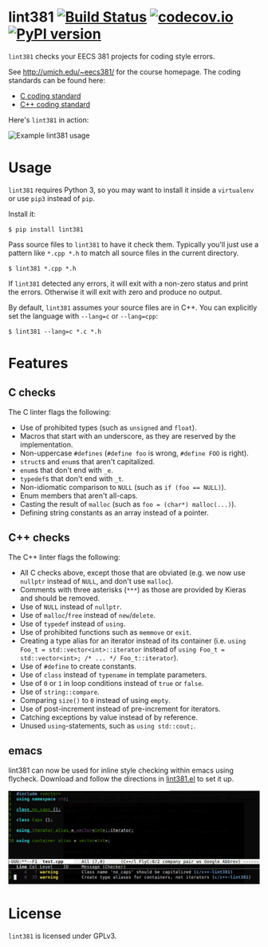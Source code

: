 # lint381 [![Build Status](https://travis-ci.org/arxanas/lint381.svg?branch=travis-ci)](https://travis-ci.org/arxanas/lint381) [![codecov.io](https://codecov.io/github/arxanas/lint381/coverage.svg?branch=master)](https://codecov.io/github/arxanas/lint381?branch=master) [![PyPI version](https://img.shields.io/pypi/v/lint381.svg)](https://pypi.python.org/pypi/lint381)

`lint381` checks your EECS 381 projects for coding style errors.

See http://umich.edu/~eecs381/ for the course homepage. The coding standards
can be found here:

  * [C coding standard](http://umich.edu/~eecs381/handouts/C_Coding_Standards.pdf)
  * [C++ coding standard](http://umich.edu/~eecs381/handouts/C++_Coding_Standards.pdf)

Here's `lint381` in action:

![Example lint381 usage](media/example.png)

# Usage

`lint381` requires Python 3, so you may want to install it inside a `virtualenv`
or use `pip3` instead of `pip`.

Install it:

    $ pip install lint381

Pass source files to `lint381` to have it check them. Typically you'll just use
a pattern like `*.cpp *.h` to match all source files in the current directory.

    $ lint381 *.cpp *.h

If `lint381` detected any errors, it will exit with a non-zero status and print
the errors. Otherwise it will exit with zero and produce no output.

By default, `lint381` assumes your source files are in C++. You can explicitly
set the language with `--lang=c` or `--lang=cpp`:

    $ lint381 --lang=c *.c *.h

# Features

## C checks

The C linter flags the following:

  * Use of prohibited types (such as `unsigned` and `float`).
  * Macros that start with an underscore, as they are reserved by the
	implementation.
  * Non-uppercase `#defines` (`#define foo` is wrong, `#define FOO` is right).
  * `struct`s and `enum`s that aren't capitalized.
  * `enum`s that don't end with `_e`.
  * `typedef`s that don't end with `_t`.
  * Non-idiomatic comparison to `NULL` (such as `if (foo == NULL)`).
  * Enum members that aren't all-caps.
  * Casting the result of `malloc` (such as `foo = (char*) malloc(...)`).
  * Defining string constants as an array instead of a pointer.

## C++ checks

The C++ linter flags the following:

  * All C checks above, except those that are obviated (e.g. we now use
	`nullptr` instead of `NULL`, and don't use `malloc`).
  * Comments with three asterisks (`***`) as those are provided by Kieras and
	should be removed.
  * Use of `NULL` instead of `nullptr`.
  * Use of `malloc`/`free` instead of `new`/`delete`.
  * Use of `typedef` instead of `using`.
  * Use of prohibited functions such as `memmove` or `exit`.
  * Creating a type alias for an iterator instead of its container (i.e. `using
	Foo_t = std::vector<int>::iterator` instead of `using Foo_t =
std::vector<int>; /* ... */ Foo_t::iterator`).
  * Use of `#define` to create constants.
  * Use of `class` instead of `typename` in template parameters.
  * Use of `0` or `1` in loop conditions instead of `true` or `false`.
  * Use of `string::compare`.
  * Comparing `size()` to `0` instead of using `empty`.
  * Use of post-increment instead of pre-increment for iterators.
  * Catching exceptions by value instead of by reference.
  * Unused `using`-statements, such as `using std::cout;`.

## emacs

lint381 can now be used for inline style checking within emacs using flycheck. Download and follow the directions in [lint381.el](emacs/lint381.el) to set it up.

![Example lint381 in emacs](media/emacs_example.png)

# License

`lint381` is licensed under GPLv3.
